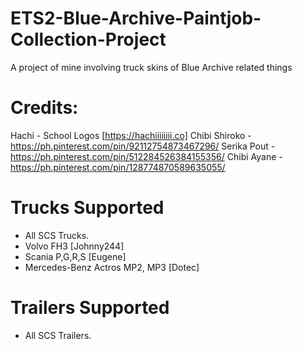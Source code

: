 # ETS2-Blue-Archive-Paintjob-Collection-Project

A project of mine involving truck skins of Blue Archive related things

# Credits:
Hachi - School Logos [https://hachiiiiiiii.co]
Chibi Shiroko - https://ph.pinterest.com/pin/92112754873467296/
Serika Pout - https://ph.pinterest.com/pin/512284526384155356/
Chibi Ayane - https://ph.pinterest.com/pin/128774870589635055/

# Trucks Supported

- All SCS Trucks.
- Volvo FH3 [Johnny244]
- Scania P,G,R,S [Eugene]
- Mercedes-Benz Actros MP2, MP3 [Dotec]

# Trailers Supported
- All SCS Trailers.
